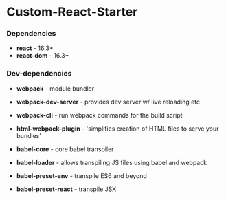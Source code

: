 # Custom-React-Starter

### Dependencies

+ **react** - 16.3+
+ **react-dom** - 16.3+

### Dev-dependencies

+ **webpack** - module bundler
+ **webpack-dev-server** - provides dev server w/ live reloading etc
+ **webpack-cli** - run webpack commands for the build script
+ **html-webpack-plugin** - 'simplifies creation of HTML files to serve your bundles'

+ **babel-core** - core babel transpiler
+ **babel-loader** - allows transpiling JS files using babel and webpack
+ **babel-preset-env** - transpile ES6 and beyond
+ **babel-preset-react** - transpile JSX
